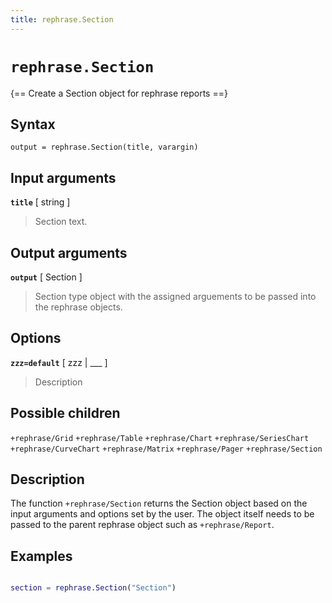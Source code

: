 ```yaml
---
title: rephrase.Section
---
```


# `rephrase.Section`

{== Create a Section object for rephrase reports ==}


## Syntax 

    output = rephrase.Section(title, varargin)


## Input arguments 

__`title`__ [ string ]
> 
> Section text.
> 

## Output arguments 

__`output`__ [ Section ]
> 
> Section type object with the assigned arguements to be
> passed into the rephrase objects.
> 

## Options 

__`zzz=default`__ [ zzz | ___ ]
> 
> Description
> 

## Possible children

`+rephrase/Grid`
`+rephrase/Table`
`+rephrase/Chart`
`+rephrase/SeriesChart`
`+rephrase/CurveChart`
`+rephrase/Matrix`
`+rephrase/Pager`
`+rephrase/Section`

## Description 

The function `+rephrase/Section` returns the Section object based on the input arguments and options set by the user. The object itself needs to be passed to the parent rephrase object such as `+rephrase/Report`.

## Examples

```matlab

section = rephrase.Section("Section")

```
